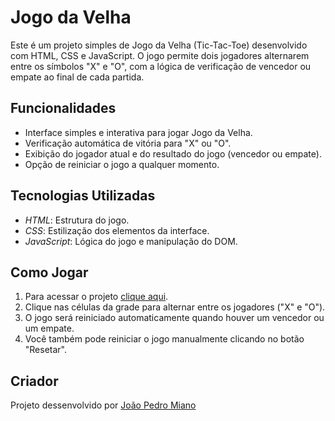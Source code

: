 # Jogo da Velha

Este é um projeto simples de Jogo da Velha (Tic-Tac-Toe) desenvolvido com HTML, CSS e JavaScript. O jogo permite dois jogadores alternarem entre os símbolos "X" e "O", com a lógica de verificação de vencedor ou empate ao final de cada partida.

## Funcionalidades

- Interface simples e interativa para jogar Jogo da Velha.
- Verificação automática de vitória para "X" ou "O".
- Exibição do jogador atual e do resultado do jogo (vencedor ou empate).
- Opção de reiniciar o jogo a qualquer momento.

## Tecnologias Utilizadas

- *HTML*: Estrutura do jogo.
- *CSS*: Estilização dos elementos da interface.
- *JavaScript*: Lógica do jogo e manipulação do DOM.

## Como Jogar

1. Para acessar o projeto [clique aqui](https://joaomiano.github.io/Jogo_Da_Velha/).
2. Clique nas células da grade para alternar entre os jogadores ("X" e "O").
3. O jogo será reiniciado automaticamente quando houver um vencedor ou um empate.
4. Você também pode reiniciar o jogo manualmente clicando no botão "Resetar".

## Criador
Projeto dessenvolvido por [João Pedro Miano](https://www.linkedin.com/in/joao-miano/)
